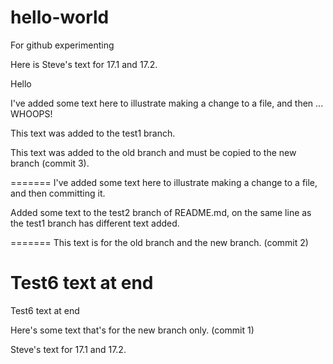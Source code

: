 # hello-world
For github experimenting

Here is Steve's text for 17.1 and 17.2.

Hello

I've added some text here to illustrate making a change to a file, and then ... WHOOPS!

This text was added to the test1 branch.

This text was added to the old branch and must be copied to the new branch (commit 3).

=======
I've added some text here to illustrate making a change to a file, and then committing it.

Added some text to the test2 branch of README.md, on the same line as the test1 branch has different text added.

=======
This text is for the old branch and the new branch. (commit 2)

Test6 text at end
=======
Test6 text at end

Here's some text that's for the new branch only. (commit 1)

Steve's text for 17.1 and 17.2.
